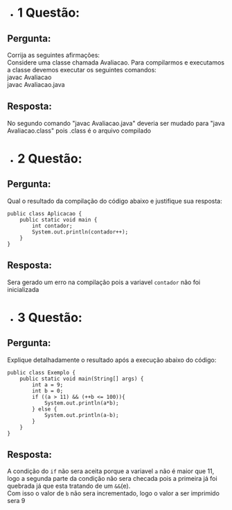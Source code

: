 
* # 1 Questão:  

## Pergunta:

Corrija as seguintes afirmações:  
Considere uma classe chamada Avaliacao. Para compilarmos e executamos a classe devemos executar os seguintes comandos:  
javac Avaliacao  
javac Avaliacao.java

## Resposta:
No segundo comando "javac Avaliacao.java" deveria ser mudado para "java Avaliacao.class" pois .class é o arquivo compilado

* # 2 Questão:

## Pergunta:

Qual o resultado da compilação do código abaixo e justifique sua resposta:  
```
public class Aplicacao {  
    public static void main {  
        int contador;  
        System.out.println(contador++);  
    }  
}  
```

## Resposta:
Sera gerado um erro na compilação pois a variavel ```contador``` não foi inicializada

* # 3 Questão:

## Pergunta:
Explique detalhadamente o resultado após a execução abaixo do código:
```
public class Exemplo {
    public static void main(String[] args) {
        int a = 9;
        int b = 0;
        if ((a > 11) && (++b <= 100)){
            System.out.println(a*b);
        } else {
            System.out.println(a-b);
        }
    }
}
```

## Resposta:
A condição do ```if``` não sera aceita porque a variavel ```a``` não é maior que 11, logo a segunda parte da condição não sera checada pois a primeira já foi quebrada já que esta tratando de um ```&&```(e).  
Com isso o valor de ```b``` não sera incrementado, logo o valor a ser imprimido sera 9
